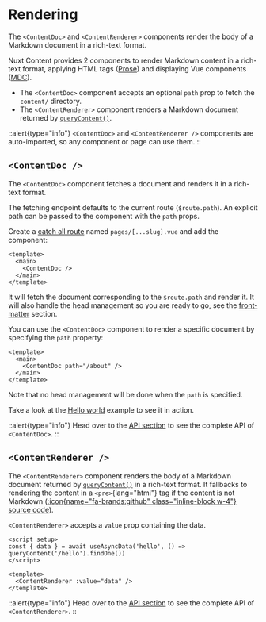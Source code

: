 # Rendering

The `<ContentDoc>` and `<ContentRenderer>` components render the body of a Markdown document in a rich-text format.

Nuxt Content provides 2 components to render Markdown content in a rich-text format, applying HTML tags ([Prose](/guide/writing/markdown)) and displaying Vue components ([MDC](/guide/writing/mdc)).

- The `<ContentDoc>` component accepts an optional `path` prop to fetch the `content/` directory.
- The `<ContentRenderer>` component renders a Markdown document returned by [`queryContent()`](/guide/displaying/querying).

::alert{type="info"}
`<ContentDoc>` and `<ContentRenderer />` components are auto-imported, so any component or page can use them.
::

## `<ContentDoc />`

The `<ContentDoc>` component fetches a document and renders it in a rich-text format.

The fetching endpoint defaults to the current route (`$route.path`). An explicit path can be passed to the component with the `path` props.

Create a [catch all route](https://nuxt.com/docs/guide/directory-structure/pages/#catch-all-route) named `pages/[...slug].vue` and add the component:

```vue [pages/[...slug].vue]
<template>
  <main>
    <ContentDoc />
  </main>
</template>
```

It will fetch the document corresponding to the `$route.path` and render it. It will also handle the head management so you are ready to go, see the [front-matter](/guide/writing/markdown#front-matter) section.

You can use the `<ContentDoc>` component to render a specific document by specifying the `path` property:

```vue [app.vue]
<template>
  <main>
    <ContentDoc path="/about" />
  </main>
</template>
```

Note that no head management will be done when the `path` is specified.

Take a look at the [Hello world](/examples/essentials/hello-world) example to see it in action.

::alert{type="info"}
Head over to the [API section](/api/components/content-doc) to see the complete API of `<ContentDoc>`.
::

## `<ContentRenderer />`

The `<ContentRenderer>` component renders the body of a Markdown document returned by [`queryContent()`](/guide/displaying/querying) in a rich-text format. It fallbacks to rendering the content in a `<pre>`{lang="html"} tag if the content is not Markdown ([:icon{name="fa-brands:github" class="inline-block w-4"} source code](https://github.com/nuxt/content/blob/main/src/runtime/components/ContentRenderer.vue)).

`<ContentRenderer>` accepts a `value` prop containing the data.

```vue [app.vue]
<script setup>
const { data } = await useAsyncData('hello', () => queryContent('/hello').findOne())
</script>

<template>
  <ContentRenderer :value="data" />
</template>
```

::alert{type="info"}
Head over to the [API section](/api/components/content-renderer) to see the complete API of `<ContentRenderer>`.
::
